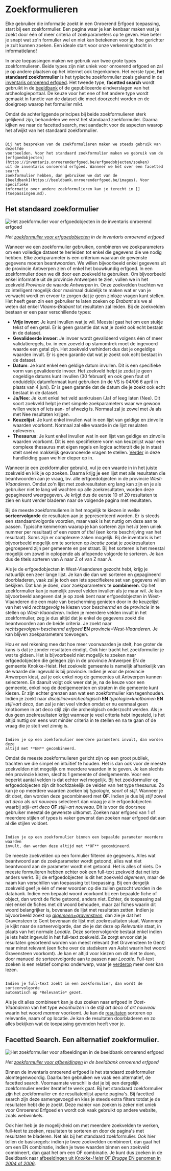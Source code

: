 # Zoekformulieren

Elke gebruiker die informatie zoekt in een Onroerend Erfgoed toepassing, start
bij een zoekformulier. Een pagina waar je kan kenbaar maken wat je zoekt door
één of meer criteria of zoekparameters op te geven. Hoe beter je snapt wat zo'n
formulier wel en niet kan betekenen voor je, hoe gerichter je zult kunnen
zoeken. Een ideale start voor onze verkenningstocht in informatieland!

In onze toepassingen maken we gebruik van twee grote types zoekformulieren.
Beide types zijn niet uniek voor onroerend erfgoed en zal je op andere plaatsen
op het internet ook tegenkomen. Het
eerste type, **het standaard zoekformulier** is het typische zoekformulier
zoals gekend in de [inventaris onroerend
erfgoed](https://inventaris.onroerenderfgoed.be). Het tweede type, **facetted
search** wordt gebruikt in de [beeldbank](https://beeldbank.onroerenderfgoed.be) of 
de gepubliceerde eindverslagen van het archeologieportaal. De keuze voor het
ene of het andere type wordt gemaakt in functie van de dataset die moet
doorzocht worden en de doelgroep waarop het formulier mikt.

Omdat de achterliggende principes bij beide zoekformulieren sterk gelijkend
zijn, behandelen we eerst het standaard zoekformulier. Daarna kijken we naar de
facetted search, met aandacht voor de aspecten waarop het afwijkt van het
standaard zoekformulier.

```{note}

Bij het bespreken van de zoekformulieren maken we steeds gebruik van dezelfde
voorbeelden. Voor het standaard zoekformulier maken we gebruik van de
[erfgoedobjecten](https://inventaris.onroerenderfgoed.be/erfgoedobjecten/zoeken) 
uit de inventaris onroerend erfgoed. Wanneer we het over een facetted search
zoekformulier hebben, dan gebruiken we dat van de
[beeldbank](https://beeldbank.onroerenderfgoed.be/images). Voor specifieke
informatie over andere zoekformulieren kan je terecht in [](toepassingen.md).
```

## Het standaard zoekformulier

![Het zoekformulier voor erfgoedobjecten in de inventaris onroerend erfgoed](erfgoedobjecten_zoeken.png)

*Het [zoekformulier voor
erfgoedobjecten](https://inventaris.onroerenderfgoed.be/erfgoedobjecten/zoeken) in de inventaris onroerend erfgoed*

Wanneer we een zoekformulier gebruiken, combineren we zoekparameters om een volledige
dataset te herleiden tot enkel die gegevens die we nodig hebben. Elke
zoekparameter is een criterium waaraan de gewenste gegevens moeten
beantwoorden. We willen bijvoorbeeld enkel gegevens uit de provincie Antwerpen
zien of enkel het bouwkundig erfgoed. In een zoekformulier doen we dit door een
zoekveld te gebruiken. Om bijvoorbeeld enkel informatie uit de provincie Antwerpen
te zien, vullen we in het zoekveld *Provincie* de waarde *Antwerpen* in. Onze zoekvelden
trachten we zo intelligent mogelijk door maximaal duidelijk te maken wat er van je verwacht wordt
en ervoor te zorgen dat je geen zinloze vragen kunt stellen. Het heeft geen zin
een gebruiker te laten zoeken op *Brabant* als we al weten dat enkel
*Vlaams-Brabant* tot resultaten zal leiden. Bij de 
zoekvelden bestaan er een paar verschillende types:

- **Vrije invoer**: Je kunt invullen wat je wil. Meestal gaat het om een stukje
    tekst of een getal. Er is geen garantie dat wat je zoekt ook echt bestaat
    in de dataset.
- **Gevalideerde invoer**: Je invoer wordt gevalideerd volgens één of meer
    validatieregels, bv. in een zoeveld op stamomtrek moet de ingevoerd waarde
    een getal zijn. Het zoekveld verhindert dus dat je ongeldige waarden
    invult. Er is geen garantie dat wat je zoekt ook echt bestaat in de
    dataset.
- **Datum**: Je kunt enkel een geldige datum invullen. Dit is een specifieke
    vorm van gevalideerde invoer. Het zoekveld helpt je zodat je geen ongeldige 
    datums kunt invullen (30 februari) en ook geen fout of onduidelijk datumformaat
    kunt gebruiken (in de VS is 04/06 6 april in plaats van 4 juni). Er is geen 
    garantie dat de datum die je zoekt ook echt bestaat in de dataset.
- **Ja/Nee**: Je kunt enkel het veld aankruisen (Ja) of leeg laten (Nee). Dit
    soort zoekveld helpt je met simpele zoekparameters waar we gewoon willen
    weten of iets aan- of afwezig is. Normaal zal je zowel met Ja als met Nee
    resultaten krijgen.
- **Keuzelijst**: Je kunt enkel invullen wat in een lijst van geldige en
    zinvolle waarden voorkomt. Normaal zal elke waarde in de lijst resulaten
    opleveren.
- **Thesaurus**: Je kunt enkel invullen wat in een lijst van geldige en
    zinvolle waarden voorkomt. Dit is een specifiekere vorm van keuzelijst waar
    een complexe thesaurus met eigen regels en logica achterzit die je in staat
    stelt snel en makkelijk geavanceerde vragen te stellen. [Verder](onderwerpen.md) 
    in deze handleiding gaan we hier dieper op in.

Wanneer je een zoekformulier gebruikt, vul je een waarde in in het juiste
zoekveld en klik je op zoeken. Daarna krijg je een lijst met alle
resultaten die beantwoorden aan je vraag, bv. alle erfgoedobjecten in de
provincie *West-Vlaanderen*. Omdat zo'n lijst met zoekresultaten erg lang kan zijn en
je als gebruiker niet te lang wil wachten op alle zoekresultaten, worden deze
gepagineerd weergegeven. Je krijgt dus de eerste 10 of 20 resultaten te
zien en kunt verder bladeren naar de volgende pagina met resultaten.

Bij de meeste zoekformulieren in het mogelijk te kiezen in welke **sorteervolgorde** de
resultaten aan je gepresenteerd worden. Er is steeds een standaardvolgorde
voorzien, maar vaak is het nuttig om deze aan te passen. Typische kenmerken
waarop je kan sorteren zijn het *id* (een uniek nummer per resultaat) of een
*naam* of *titel* (een korte beschrijving van het resultaat). Soms zijn er
complexere zaken mogelijk. Bij de inventaris is het bijvoorbeeld mogelijk om te
sorteren op *locatie* zodat je zoekresultaten gegroepeerd zijn per gemeente en
per straat. Bij het sorteren is het meestal mogelijk om zowel in oplopende als
aflopende volgorde te sorteren. Je kan dus de titels sorteren van A naar Z of
van Z naar A.

Als je de erfgoedobjecten in West-Vlaanderen gezocht hebt, krijg je natuurlijk
een zeer lange lijst. Je kan die dan wel sorteren en gepagineerd doorbladeren,
vaak zal je toch een iets specifiekere set van gegevens willen bekijken. Dat
kan je doen, door zoekparameters te **combineren**. Op het zoekformulier kan je
namelijk zoveel velden invullen als je maar wil. Je kan bijvoorbeeld aangeven
dat je op zoek bent naar erfgoedobjecten in West-Vlaanderen die een mate van 
bescherming genieten door in de keuzelijst van het veld *rechtsgevolg* te kiezen 
voor *beschermd* en de *provincie* in te stellen op *West-Vlaanderen*. Indien
je meerdere velden invult in het zoekformulier, zeg je dus altijd dat je enkel
de gegevens zoekt die beantwoorden aan de beide criteria. Je zoekt naar
*rechtsgevolgen=beschermd erfgoed* **EN** *provincie=West-Vlaanderen*. Je kan
blijven zoekparameters toevoegen.

Hou er wel rekening mee dat hoe meer voorwaarden je stelt, hoe groter de kans 
is dat je zonder resultaten eindigt. Ook hier tracht het zoekformulier je wat
te gidsen. Het is bijvoorbeeld niet mogelijk te zoeken naar erfgoedobjecten die
gelegen zijn in de provincie Antwerpen EN de gemeente Knokke-Heist. Het
zoekveld gemeente is namelijk afhankelijk van de waarde die ingevuld is bij
provincie. Indien je voor de provincie Anwerpen kiest, zal je ook enkel nog de
gemeentes uit Antwerpen kunnen selecteren. En daaruit volgt ook weer dat je, na
de keuze voor een gemeente, enkel nog de deelgemeenten en straten in die
gemeente kunt kiezen. Er zijn echter grenzen aan wat een zoekformulier kan
tegenhouden. Indien je zoekt naar *discipline=archeologisch* **EN** *typologie=knotbomen* 
**EN** *stijl=art deco*, dan zal je niet veel vinden omdat er nu eenmaal geen 
knotbomen in art deco stijl zijn die archeolgisch onderzocht werden. Als je dus
geen zoekresultaten krijgt wanneer je veel criteria hebt ingesteld, is het
altijd nuttig om eens wat minder criteria in te stellen en na te gaan of de
vraag die je stelt wel zinnig is.

```{important}

Indien je op een zoekformulier meerdere parameters invult, dan worden deze
altijd met **EN** gecombineerd.
```

Omdat de meeste zoekformulieren gericht zijn op een groot publiek, trachten we
die simpel en intuïtief te houden. Het is dan ook voor de meeste zoekvelden
niet mogelijk om meerdere waarden in te geven. Je kan slechts één provincie
kiezen, slechts 1 gemeente of deelgemeente. Voor een beperkt aantal velden is
dat echter wel mogelijk. Bij het zoekformulier op erfgoedobjecten zijn dit
hoofdzakelijk de velden van het type thesaurus. Zo kan je op meerdere waarden
zoeken bij *typologie*, *soort* of *stijl*. Wanneer je dit doet, dan worden
deze gecombineerd met **OF**. Indien je dus bij *stijl* zowel *art deco* als
*art nouveau* selecteert dan vraag je alle erfgoedobjecten waarbij
*stijl=art deco* **OF** *stijl=art nouveau*. Dit is voor de doorsnee gebruiker 
meestal de gewenste uitkomst. Zoeken naar erfgoed van 1 of meerdere stijlen of
types is vaker gewenst dan zoeken naar erfgoed dat aan al die stijlen voldoet.

```{important}

Indien je op een zoekformulier binnen een bepaalde parameter meerdere waarden
invult, dan worden deze altijd met **OF** gecombineerd.
```

De meeste zoekvelden op een formulier filteren de gegevens. Alles wat
beantwoord aan de zoekparameter wordt getoond, alles wat niet beantwoord aan de
parameter wordt niet getoond. Het is alles of niets. De meeste formulieren
hebben echter ook een full-text zoekveld dat net iets anders werkt. Bij de
erfgoedobjecten is dit het zoekveld *algemeen*, maar de naam kan verschillen
van toepassing tot toepassing. Bij een dergeljk zoekveld geef je één of meer
woorden op die zullen gezocht worden in de databank. Indien een bepaald woord
voorkomt bij een bepaalde fiche of object, dan wordt de fiche getoond, anders
niet. Echter, de toepassing zal niet enkel de fiches met dit woord behouden,
maar zal fiches waarin dit woord belangrijker is, bovenaan de lijst met
resultaten zetten. Indien je bijvoorbeeld zoekt op *[algemeen=gravensteen](https://inventaris.onroerenderfgoed.be/erfgoedobjecten?tekst=gravensteen)*, dan
zie je dat het Gravensteen te Gent bovenaan de lijst met zoekresultaten staat.
Wannneer je kijkt naar de sorteervolgorde, dan zie je dat deze op *Relevantie*
staat, in plaats van het normale *Locatie*. Deze sorteervolgorde bestaat enkel
indien je iets hebt ingevuld in het full-text zoekveld. Ze zorgt ervoor dat je
resultaten gesorteerd worden van meest relevant (het Gravensteen te Gent) naar 
minst relevant (een fiche over de stadskern van Aalst waarin het woord
Gravensteen voorkomt). Je kan er
altijd voor kiezen om dit niet te doen, door manueel de sorteervolgorde aan te
passen naar *Locatie*. Full-text zoeken is een relatief complex onderwerp, waar
je [verderop](zoeken.md) meer over kan lezen.

```{important}

Indien je full-text zoekt in een zoekformulier, dan wordt de sorteervolgorde
automatisch op *Relevantie* gezet.
```

Als je dit alles combineert kan je dus zoeken naar erfgoed in *Oost-Vlaanderen*
van het type *woonhuizen* in de stijl *art deco* of *art nouveau* waarin het
woord *marmer* voorkomt. Je kan de
[resultaten](https://inventaris.onroerenderfgoed.be/erfgoedobjecten?tekst=marmer&provincie=40000&typologie=https%3A%2F%2Fid.erfgoed.net%2Fthesauri%2Ferfgoedtypes%2F522&stijl=[https%3A%2F%2Fid.erfgoed.net%2Fthesauri%2Fstijlen_en_culturen%2F22,https%3A%2F%2Fid.erfgoed.net%2Fthesauri%2Fstijlen_en_culturen%2F30]) 
sorteren op relevantie, naam of op locatie. Je kan de resultaten doorbladeren en 
zo alles bekijken wat de toepassing gevonden heeft voor je.

## Facetted Search. Een alternatief zoekformulier.

![Het zoekformulier voor afbeeldingen in de beeldbank onroerend erfgoed](beeldbank_zoeken.png)

*Het [zoekformulier voor
afbeeldingen](https://beeldbank.onroerenderfgoed.be/images) in de beeldbank onroerend erfgoed*

Binnen de inventaris onroerend erfgoed is het standaard zoekformulier
alomtegenwoordig. Daarbuiten gebruiken we vaak een alternatief, de facetted
search. Voornaamste verschil is dat je bij een dergelijk zoekformulier eerder
iteratief te werk gaat. Bij het standaard zoekformulier zijn het zoekformulier
en de resultatenlijst aparte pagina's. Bij facetted search zijn deze
samengevoegd en kies je steeds extra filters totdat je de resultaten hebt die
je zoekt. Deze manier van zoeken is zeker niet uniek voor Onroerend Erfgoed en
wordt ook vaak gebruikt op andere website, zoals webwinkels.

Ook hier heb je de mogelijkheid om met meerdere zoekvelden te werken, full-text te 
zoeken, resultaten te sorteren en door de pagina's met resultaten te bladeren. Net
als bij het standaard zoekformulier. Ook hier tellen de basisregels: indien je twee
zoekvelden combineert, dan gaat het om een EN combinatie, indien je twee waarden binnen 
een zoekveld combineert, dan gaat het om een OF combinatie. Je kunt dus zoeken in de 
Beeldbank naar [afbeeldingen uit *Knokke-Heist* OF *Brugge* EN genomen in *2004* of *2006*](https://beeldbank.onroerenderfgoed.be/images?text=&sort=-dates.original&searchFilter=&municipality=31005&municipality=31043&year=2006&year=2004).
